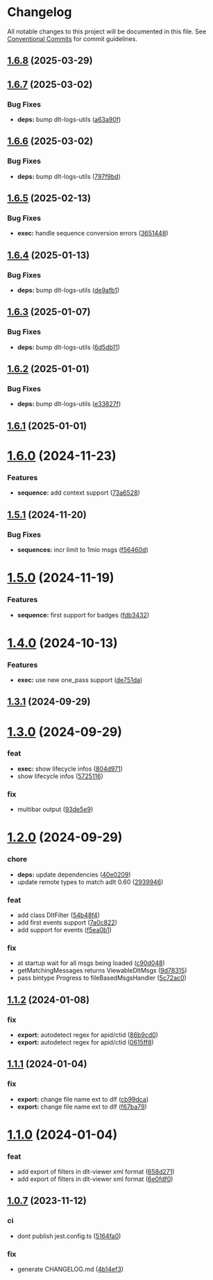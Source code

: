 # Changelog

All notable changes to this project will be documented in this file. See 
[Conventional Commits](https://conventionalcommits.org) for commit guidelines.


## [1.6.8](https://github.com/mbehr1/fba-cli/compare/v1.6.7...v1.6.8) (2025-03-29)

## [1.6.7](https://github.com/mbehr1/fba-cli/compare/v1.6.6...v1.6.7) (2025-03-02)


### Bug Fixes

* **deps:** bump dlt-logs-utils ([a63a90f](https://github.com/mbehr1/fba-cli/commit/a63a90f4849d282aed1786cfa482702f0261983d))

## [1.6.6](https://github.com/mbehr1/fba-cli/compare/v1.6.5...v1.6.6) (2025-03-02)


### Bug Fixes

* **deps:** bump dlt-logs-utils ([797f9bd](https://github.com/mbehr1/fba-cli/commit/797f9bd7dc2b2afc3ecf5a21601730f7b7cddc7d))

## [1.6.5](https://github.com/mbehr1/fba-cli/compare/v1.6.4...v1.6.5) (2025-02-13)


### Bug Fixes

* **exec:** handle sequence conversion errors ([3651448](https://github.com/mbehr1/fba-cli/commit/3651448f6d42329c1ec7f7957378d800c38d61ce))

## [1.6.4](https://github.com/mbehr1/fba-cli/compare/v1.6.3...v1.6.4) (2025-01-13)


### Bug Fixes

* **deps:** bump dlt-logs-utils ([de9afb1](https://github.com/mbehr1/fba-cli/commit/de9afb165aec4009eb864aabe49fb7945e2e2f46))

## [1.6.3](https://github.com/mbehr1/fba-cli/compare/v1.6.2...v1.6.3) (2025-01-07)


### Bug Fixes

* **deps:** bump dlt-logs-utils ([6d5db11](https://github.com/mbehr1/fba-cli/commit/6d5db118afa3512470e80a428309fd756c972cfd))

## [1.6.2](https://github.com/mbehr1/fba-cli/compare/v1.6.1...v1.6.2) (2025-01-01)


### Bug Fixes

* **deps:** bump dlt-logs-utils ([e33827f](https://github.com/mbehr1/fba-cli/commit/e33827f47bd5393e24e6d44a42092a21ab96fec0))

## [1.6.1](https://github.com/mbehr1/fba-cli/compare/v1.6.0...v1.6.1) (2025-01-01)

# [1.6.0](https://github.com/mbehr1/fba-cli/compare/v1.5.1...v1.6.0) (2024-11-23)


### Features

* **sequence:** add context support ([73a6528](https://github.com/mbehr1/fba-cli/commit/73a6528a2854c1f8a72374d5802a7cc245982143))

## [1.5.1](https://github.com/mbehr1/fba-cli/compare/v1.5.0...v1.5.1) (2024-11-20)


### Bug Fixes

* **sequences:** incr limit to 1mio msgs ([f56460d](https://github.com/mbehr1/fba-cli/commit/f56460d4fcdfefdabe6b497bb385d159897214cf))

# [1.5.0](https://github.com/mbehr1/fba-cli/compare/v1.4.0...v1.5.0) (2024-11-19)


### Features

* **sequence:** first support for badges ([fdb3432](https://github.com/mbehr1/fba-cli/commit/fdb3432d287d668fb1f8d0beb117c796097505f4))

# [1.4.0](https://github.com/mbehr1/fba-cli/compare/v1.3.1...v1.4.0) (2024-10-13)


### Features

* **exec:** use new one_pass support ([de751da](https://github.com/mbehr1/fba-cli/commit/de751da98b37d85d3f531fca007e55cb88deaed4))

## [1.3.1](https://github.com/mbehr1/fba-cli/compare/v1.3.0...v1.3.1) (2024-09-29)

# [1.3.0](https://github.com/mbehr1/fba-cli/compare/v1.2.0...v1.3.0) (2024-09-29)


### feat

* **exec:** show lifecycle infos ([804d971](https://github.com/mbehr1/fba-cli/commit/804d9717e3fdc28e55bd555d8cebbb8a35b4c4b6))
* show lifecycle infos ([5725116](https://github.com/mbehr1/fba-cli/commit/5725116748ac7a890e12f023b6f097c85a6c80e6))


### fix

* multibar output ([93de5e9](https://github.com/mbehr1/fba-cli/commit/93de5e9e8af725c962fbf2eb7dd81d044a3d6700))

# [1.2.0](https://github.com/mbehr1/fba-cli/compare/v1.1.2...v1.2.0) (2024-09-29)


### chore

* **deps:** update dependencies ([40e0209](https://github.com/mbehr1/fba-cli/commit/40e02097eee5331c521a531b09ccbb1cd521181c))
* update remote types to match adlt 0.60 ([2939946](https://github.com/mbehr1/fba-cli/commit/29399463ab4b89307f42837ee5e83c983e0d8272))


### feat

* add class DltFilter ([54b48f4](https://github.com/mbehr1/fba-cli/commit/54b48f40a6a3d8ff42c3904eac33a27bb897fa99))
* add first events support ([7a0c822](https://github.com/mbehr1/fba-cli/commit/7a0c822c1edc73f8776d929b006b4e3f4c0e3cf6))
* add support for events ([f5ea0b1](https://github.com/mbehr1/fba-cli/commit/f5ea0b1b238e45d62b12d2e37c3f56de3f4b6adb))


### fix

* at startup wait for all msgs being loaded ([c90d048](https://github.com/mbehr1/fba-cli/commit/c90d048f85c519ba046500b3dedfeaf15acb38b6))
* getMatchingMessages returns ViewableDltMsgs ([9d78315](https://github.com/mbehr1/fba-cli/commit/9d7831567b9642e33609d10b1b1e9ba538f63ee3))
* pass bintype Progress to fileBasedMsgsHandler ([5c72ac0](https://github.com/mbehr1/fba-cli/commit/5c72ac0b9a973c2ab42e6f6000af3860cfb53ef7))

## [1.1.2](https://github.com/mbehr1/fba-cli/compare/v1.1.1...v1.1.2) (2024-01-08)


### fix

* **export:** autodetect regex for apid/ctid ([86b9cd0](https://github.com/mbehr1/fba-cli/commit/86b9cd0b3661decaba172763260ac9b64c8e02ad))
* **export:** autodetect regex for apid/ctid ([0615ff8](https://github.com/mbehr1/fba-cli/commit/0615ff8d95b394d3fd6bf466dd84ae072b614d1a))

## [1.1.1](https://github.com/mbehr1/fba-cli/compare/v1.1.0...v1.1.1) (2024-01-04)


### fix

* **export:** change file name ext to dlf ([cb99dca](https://github.com/mbehr1/fba-cli/commit/cb99dcaa9ac38e8269e5bdd67c9f9d5da3b7f065))
* **export:** change file name ext to dlf ([f67ba79](https://github.com/mbehr1/fba-cli/commit/f67ba799250ca0529257b26baea3cbde80f814f1))

# [1.1.0](https://github.com/mbehr1/fba-cli/compare/v1.0.7...v1.1.0) (2024-01-04)


### feat

* add export of filters in dlt-viewer xml format ([658d271](https://github.com/mbehr1/fba-cli/commit/658d2710422f015bad38e8296345dc0d76df6053))
* add export of filters in dlt-viewer xml format ([6e0fdf0](https://github.com/mbehr1/fba-cli/commit/6e0fdf0343f93687d001be8e55ede44640cd4dc4))

## [1.0.7](https://github.com/mbehr1/fba-cli/compare/v1.0.6...v1.0.7) (2023-11-12)


### ci

* dont publish jest.config.ts ([5164fa0](https://github.com/mbehr1/fba-cli/commit/5164fa072ca56b66e9c4df1a4828f0b9b78ea78c))


### fix

* generate CHANGELOG.md ([4b14ef3](https://github.com/mbehr1/fba-cli/commit/4b14ef3af4a79bcb17abca61ea6bd0dba199c8d1))
